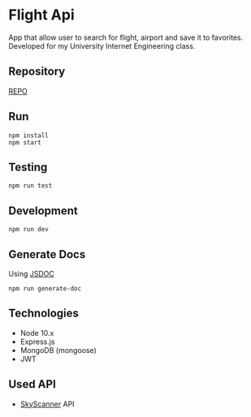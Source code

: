 # Flight Api
App that allow user to search for flight, airport and save it to favorites.
Developed for my University Internet Engineering class.

## Repository 

[REPO](https://github.com/piotrrussw/flight-api)

## Run

```
npm install
npm start
```

## Testing

```
npm run test
```

## Development
```
npm run dev
```

## Generate Docs

Using [JSDOC](https://jsdoc.app/)

```
npm run generate-doc
```

## Technologies

* Node 10.x
* Express.js
* MongoDB (mongoose)
* JWT

## Used API
* [SkyScanner](https://rapidapi.com/skyscanner/api/skyscanner-flight-search) API
